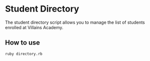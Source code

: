 # Student Directory #

The student directory script allows you to manage the list of students enrolled at Villains Academy.

## How to use ##

```shell
ruby directory.rb
```
 
